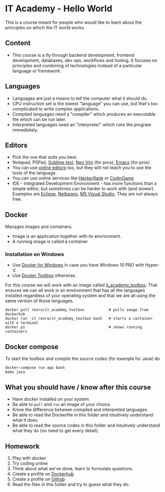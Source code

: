 # IT Academy - Hello World

This is a course meant for people who would like to learn about the principles on which the IT world works.

## Content

* This course is a fly through backend development, frontend development, databases, dev ops, workflows and tooling. It focuses on principles and combining of technologies instead of a particular language or framework.

## Languages

* Languages are just a means to tell the computer what it should do.
* CPU instruction set is the lowest "language" you can use, but that's too complicated to write complex applications.
* Compiled languages need a "compiler" which produces an executable file which can be run later.
* Interpreted languages need an "interpreter" which runs the program immediately.

## Editors

* Pick the one that suits you best.
* Notepad, PSPad, [Sublime text](https://www.sublimetext.com), [Neo Vim](https://github.com/neovim/neovim/wiki/Installing-Neovim) (for pros), [Emacs](https://www.gnu.org/software/emacs) (for pros)
* You can use [online editors](https://www.tutorialspoint.com/codingground.htm) too, but they will not teach you to use the tools of the language.
* You can use online services like [HackerRank](https://www.hackerrank.com) or [CodinGame](https://www.codingame.com)
* IDE - Integrated Development Environment - has more functions than a simple editor, but sometimes can be harder to work with (and slower). Examples are [Eclipse](https://www.eclipse.org), [Netbeans](https://netbeans.org), [MS Visual Studio](https://www.visualstudio.com). They are not always free.

## Docker

Manages images and containers.

* Image is an application together with its envrionment.
* A running image is called a container.

### Installation on Windows

* Use [Docker for Windows](https://docs.docker.com/docker-for-windows/install) in case you have Windows 10 PRO with Hyper-V.
* Use [Docker Toolbox](https://docs.docker.com/toolbox/toolbox_install_windows) otherwise.

For this course we will work with an image called [it_academy_toolbox](https://hub.docker.com/r/renra/it_academy_toolbox). That ensures we can all work in an environment that has all the languages installed regardless of your operating system and that we are all using the same version of those languages.

```
docker pull renra/it_academy_toolbox           # pulls image from dockerhub
docker run -it renra/it_academy_toolbox bash   # starts a container with a terminal
docker ps                                      # shows running containers
```

## Docker compose

To start the toolbox and compile the source codes (for example for Java) do

```
docker-compose run app bash
make java
```

## What you should have / know after this course

* Have docker installed on your system.
* Be able to `pull` and `run` an image of your choice.
* Know the difference between compiled and interpreted languages.
* Be able to read the Dockerfile in this folder and intuitively understand what it does.
* Be able to read the source codes in this folder and intuitively understand what they do (no need to get every detail).

## Homework

1) Play with docker
2) Try coding online
3) Think about what we've done, learn to formulate questions.
4) Create a profile on [Dockerhub](https://hub.docker.com)
4) Create a profile on [Github](https://github.com)
5) Read the files in this folder and try to guess what they do.

